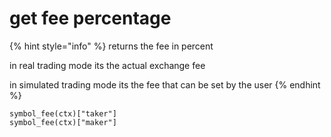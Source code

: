 # get fee percentage

{% hint style="info" %}
returns the fee in percent

in real trading mode its the actual exchange fee

in simulated trading mode its the fee that can be set by the user
{% endhint %}

```
symbol_fee(ctx)["taker"]
symbol_fee(ctx)["maker"]
```
